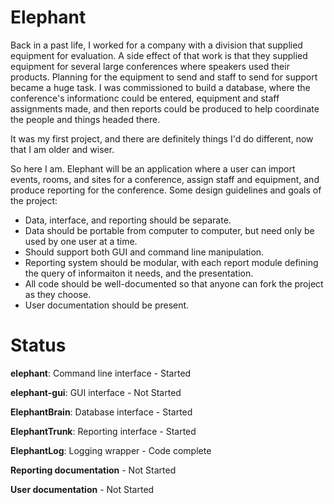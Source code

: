 # Elephant
Back in a past life, I worked for a company with a division that supplied equipment for evaluation.  A side effect of that work is that they supplied equipment for several large conferences where speakers used their products. Planning for the equipment to send and staff to send for support became a huge task. I was commissioned to build a database, where the conference's informationc could be entered, equipment and staff assignments made, and then reports could be produced to help coordinate the people and things headed there.

It was my first project, and there are definitely things I'd do different, now that I am older and wiser.

So here I am. Elephant will be an application where a user can import events, rooms, and sites for a conference, assign staff and equipment, and produce reporting for the conference. Some design guidelines and goals of the project:

* Data, interface, and reporting should be separate.
* Data should be portable from computer to computer, but need only be used by one user at a time.
* Should support both GUI and command line manipulation.
* Reporting system should be modular, with each report module defining the query of informaiton it needs, and the presentation.
* All code should be well-documented so that anyone can fork the project as they choose.
* User documentation should be present.

# Status
**elephant**: Command line interface - Started

**elephant-gui**: GUI interface - Not Started

**ElephantBrain**: Database interface - Started

**ElephantTrunk**: Reporting interface - Started

**ElephantLog**: Logging wrapper - Code complete

**Reporting documentation** - Not Started

**User documentation** - Not Started
